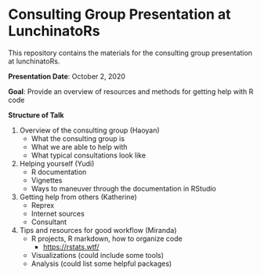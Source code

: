 # Consulting Group Presentation at LunchinatoRs

This repository contains the materials for the consulting group presentation at lunchinatoRs.

**Presentation Date**: October 2, 2020

**Goal**: Provide an overview of resources and methods for getting help with R code

**Structure of Talk**

1. Overview of the consulting group (Haoyan)
    - What the consulting group is
    - What we are able to help with
    - What typical consultations look like
2. Helping yourself (Yudi)
    - R documentation
    - Vignettes
    - Ways to maneuver through the documentation in RStudio
3. Getting help from others (Katherine)
    - Reprex 
    - Internet sources
    - Consultant
4. Tips and resources for good workflow (Miranda)
    - R projects, R markdown, how to organize code
        - https://rstats.wtf/
    - Visualizations (could include some tools)
    - Analysis (could list some helpful packages)


